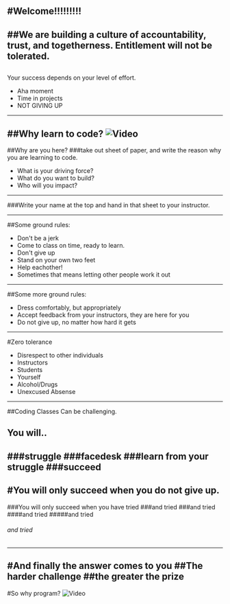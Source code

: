 #Welcome!!!!!!!!!
---
##We are building a culture of accountability, trust, and togetherness. Entitlement will not be tolerated.
---
##
Your success depends on your level of effort.
 - Aha moment
 - Time in projects
 - NOT GIVING UP
---
##Why learn to code?
![Video](https://www.youtube.com/embed/6XvmhE1J9PY)
---
##Why are you here?
###take out sheet of paper, and write the reason why you are learning to code. 
 - What is your driving force?
 - What do you want to build?
 - Who will you impact?
---
###Write your name at the top and hand in that sheet to your instructor. 

---
##Some ground rules:
 - Don't be a jerk
 - Come to class on time, ready to learn. 
 - Don't give up
 - Stand on your own two feet
 - Help eachother!
  - Sometimes that means letting other people work it out
---
##Some more ground rules:
 - Dress comfortably, but appropriately
 - Accept feedback from your instructors, they are here for you
 - Do not give up, no matter how hard it gets
---
#Zero tolerance
 - Disrespect to other individuals
  - Instructors
  - Students
  - Yourself
 - Alcohol/Drugs
 - Unexcused Absense
---
##Coding Classes Can be challenging. 
##   You will..
###struggle
###facedesk
###learn from your struggle
###succeed
---
#You will only succeed when you do not give up.
---
###You will only succeed when you have tried
###and tried
###and tried
####and tried
#####and tried
###### and tried
---
#And finally the answer comes to you
##The harder challenge
##the greater the prize
---
#So why program?
![Video](https://www.youtube.com/embed/nKIu9yen5nc)
